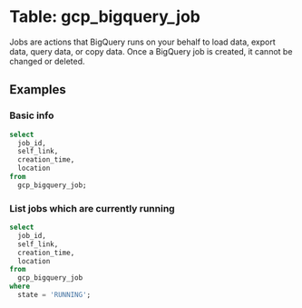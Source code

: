 # Table: gcp_bigquery_job

Jobs are actions that BigQuery runs on your behalf to load data, export data, query data, or copy data. Once a BigQuery job is created, it cannot be changed or deleted.

## Examples

### Basic info

```sql
select
  job_id,
  self_link,
  creation_time,
  location
from
  gcp_bigquery_job;
```

### List jobs which are currently running

```sql
select
  job_id,
  self_link,
  creation_time,
  location
from
  gcp_bigquery_job
where
  state = 'RUNNING';
```

